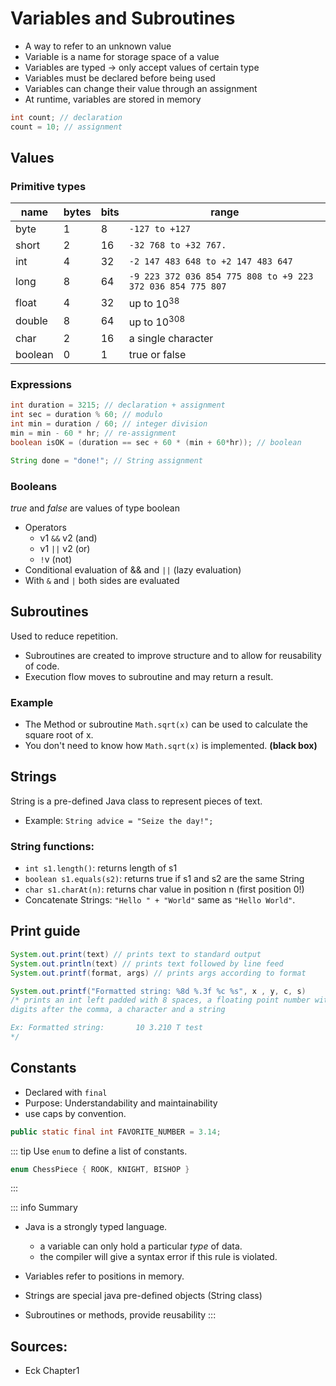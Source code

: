 # Variables and Subroutines

+ A way to refer to an unknown value
+ Variable is a name for
storage space of a value
+ Variables are typed → only accept values of certain type
+ Variables must be declared before being used
+ Variables can change their value through an assignment
+ At runtime, variables are stored in memory

```java
int count; // declaration
count = 10; // assignment
```

## Values

### Primitive types

| name | bytes | bits | range |
| ---- | ----- | ---- | ----- |
| byte |   1   |   8  | `-127 to +127` |
| short | 2    | 16   |  `-32 768 to +32 767.`     |
| int  |   4    |  32    | `-2 147 483 648 to +2 147 483 647`    |
| long | 8     | 64 | `-9 223 372 036 854 775 808 to +9 223 372 036 854 775 807` |
| float | 4 | 32 | up to $10^{38}$ |
| double | 8 | 64 | up to $10^{308}$ |
| char | 2 | 16 | a single character |
| boolean | 0  | 1 | true or false |


### Expressions

```java
int duration = 3215; // declaration + assignment
int sec = duration % 60; // modulo
int min = duration / 60; // integer division
min = min - 60 * hr; // re-assignment
boolean isOK = (duration == sec + 60 * (min + 60*hr)); // boolean

String done = "done!"; // String assignment
```

### Booleans

*true* and *false* are values of type boolean

+ Operators
    + v1 `&&` v2 (and)
    + v1 `||` v2 (or)
    + `!`v (not)
+ Conditional evaluation of && and `||` (lazy evaluation)
+ With `&` and `|` both sides are evaluated

## Subroutines
Used to reduce repetition.

+ Subroutines are created to improve structure and to allow for reusability of code.
+ Execution flow moves to subroutine and may return a result.

### Example
+ The Method or subroutine `Math.sqrt(x)` can be used to calculate the square root of x.
+ You don't need to know how `Math.sqrt(x)` is implemented. **(black box)**

## Strings

String is a pre-defined Java class to represent pieces of text.
+ Example: `String advice = "Seize the day!";`

### String functions:
+ `int s1.length()`: returns length of s1
+ `boolean s1.equals(s2)`: returns true if s1 and s2 are the same String
+ `char s1.charAt(n)`: returns char value in position n (first position 0!)
+ Concatenate Strings: `"Hello " + "World"` same as `"Hello World"`.

## Print guide

```java
System.out.print(text) // prints text to standard output
System.out.println(text) // prints text followed by line feed
System.out.printf(format, args) // prints args according to format

System.out.printf("Formatted string: %8d %.3f %c %s", x , y, c, s)
/* prints an int left padded with 8 spaces, a floating point number with 3 
digits after the comma, a character and a string

Ex: Formatted string:       10 3.210 T test
*/
```

## Constants

+ Declared with `final`
+ Purpose: Understandability
and maintainability
+ use caps by convention.

```java
public static final int FAVORITE_NUMBER = 3.14;
```

::: tip
Use `enum` to define a list of constants.

```java
enum ChessPiece { ROOK, KNIGHT, BISHOP }
```
:::

::: info Summary
+ Java is a strongly typed language.
    + a variable can only hold a particular *type* of data.
    + the compiler will give a syntax error if this rule is violated.

+ Variables refer to positions in memory.

+ Strings are special java pre-defined objects (String class)

+ Subroutines or methods, provide reusability
:::

## Sources:
+ Eck Chapter1